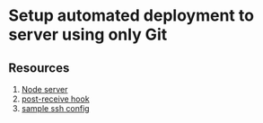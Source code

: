 # Setup automated deployment to server using only Git

## Resources

1. [Node server](./node-server)
2. [post-receive hook](./post-receive)
3. [sample ssh config](./config)
